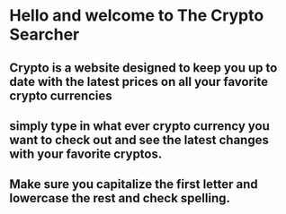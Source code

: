 # Hello and welcome to The Crypto Searcher

## Crypto is a website designed to keep you up to date with the latest prices on all your favorite crypto currencies

## simply type in what ever crypto currency you want to check out and see the latest changes with your favorite cryptos.

## Make sure you capitalize the first letter and lowercase the rest and check spelling.